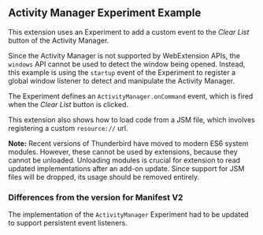 ## Activity Manager Experiment Example

This extension uses an Experiment to add a custom event to the *Clear List* button of the Activity Manager.

Since the Activity Manager is not supported by WebExtension APIs, the `windows` API cannot be used to detect the window being opened. Instead, this example is using the `startup` event of the Experiment to register a global window listener to detect and manipulate the Activity Manager.

The Experiment defines an `ActivityManager.onCommand` event, which is fired when the *Clear List* button is clicked.

This extension also shows how to load code from a JSM file, which involves registering a custom `resource://` url.

**Note:** Recent versions of Thunderbird have moved to modern ES6 system modules. However, these cannot be used by extensions, because they cannot be unloaded. Unloading modules is crucial for extension to read updated implementations after an add-on update. Since support for JSM files will be dropped, its usage should be removed entirely.

### Differences from the version for Manifest V2

The implementation of the `ActivityManager` Experiment had to be updated to support
persistent event listeners. 